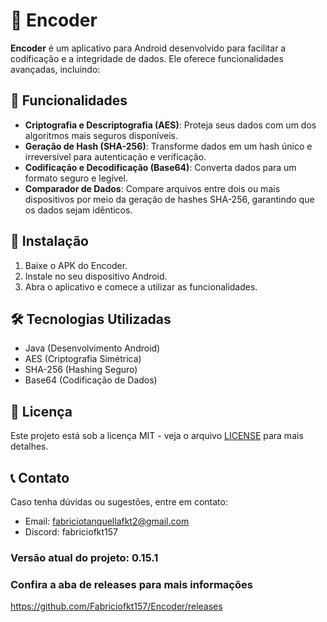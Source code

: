 # 🚀 Encoder

**Encoder** é um aplicativo para Android desenvolvido para facilitar a codificação e a integridade de dados. Ele oferece funcionalidades avançadas, incluindo:

## 🔑 Funcionalidades

- **Criptografia e Descriptografia (AES)**: Proteja seus dados com um dos algoritmos mais seguros disponíveis.
- **Geração de Hash (SHA-256)**: Transforme dados em um hash único e irreversível para autenticação e verificação.
- **Codificação e Decodificação (Base64)**: Converta dados para um formato seguro e legível.
- **Comparador de Dados**: Compare arquivos entre dois ou mais dispositivos por meio da geração de hashes SHA-256, garantindo que os dados sejam idênticos.

## 📲 Instalação

1. Baixe o APK do Encoder.
2. Instale no seu dispositivo Android.
3. Abra o aplicativo e comece a utilizar as funcionalidades.

## 🛠️ Tecnologias Utilizadas

- Java (Desenvolvimento Android)
- AES (Criptografia Simétrica)
- SHA-256 (Hashing Seguro)
- Base64 (Codificação de Dados)

## 📜 Licença

Este projeto está sob a licença MIT - veja o arquivo [LICENSE](LICENSE) para mais detalhes.

## 📞 Contato

Caso tenha dúvidas ou sugestões, entre em contato:

- Email: fabriciotanquellafkt2@gmail.com
- Discord: fabriciofkt157


### Versão atual do projeto: 0.15.1

### Confira a aba de releases para mais informações
https://github.com/Fabriciofkt157/Encoder/releases
